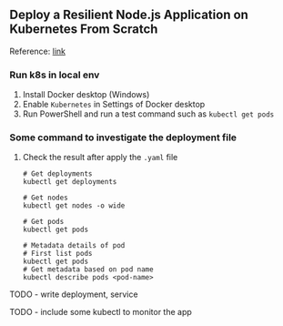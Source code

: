 ## Deploy a Resilient Node.js Application on Kubernetes From Scratch

Reference: [link](https://www.digitalocean.com/community/tech-talks/how-to-deploy-a-resilient-node-js-application-on-kubernetes-from-scratch)


### Run k8s in local env

1. Install Docker desktop (Windows)
2. Enable `Kubernetes` in Settings of Docker desktop
3. Run PowerShell and run a test command such as `kubectl get pods` 

### Some command to investigate the deployment file

1. Check the result after apply the `.yaml` file
    ```shell
    # Get deployments
    kubectl get deployments

    # Get nodes
    kubectl get nodes -o wide

    # Get pods
    kubectl get pods

    # Metadata details of pod
    # First list pods
    kubectl get pods
    # Get metadata based on pod name
    kubectl describe pods <pod-name>
    ```

TODO - write deployment, service

TODO - include some kubectl to monitor the app